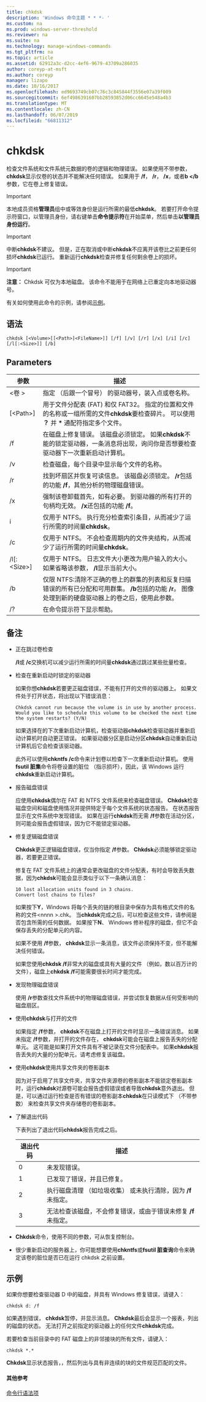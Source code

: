 ```yaml
---
title: chkdsk
description: 'Windows 命令主题 * * *- '
ms.custom: na
ms.prod: windows-server-threshold
ms.reviewer: na
ms.suite: na
ms.technology: manage-windows-commands
ms.tgt_pltfrm: na
ms.topic: article
ms.assetid: 62912a3c-d2cc-4ef6-9679-43709a286035
author: coreyp-at-msft
ms.author: coreyp
manager: lizapo
ms.date: 10/16/2017
ms.openlocfilehash: ed9693749cb07c76c3c845844f3556e07a39f009
ms.sourcegitcommit: 6ef4986391607bb28593852d06cc6645e548a4b3
ms.translationtype: MT
ms.contentlocale: zh-CN
ms.lasthandoff: 06/07/2019
ms.locfileid: "66811312"
---
```

# <a name="chkdsk"></a>chkdsk

检查文件系统和文件系统元数据的卷的逻辑和物理错误。 如果使用不带参数， **chkdsk**显示仅卷的状态并不能解决任何错误。 如果用于 **/f**， **/r**， **/x**，或者**b </b**参数，它在卷上修复错误。

> [!IMPORTANT]
> 本地成员资格**管理员**组中或等效身份是运行所需的最低**chkdsk**。 若要打开命令提示符窗口，以管理员身份，请右键单击**命令提示符**在开始菜单，然后单击**以管理员身份运行**。

> [!IMPORTANT]
> 中断**chkdsk**不建议。 但是，正在取消或中断**chkdsk**不应离开该卷比之前更任何损坏**chkdsk**已运行。 重新运行**chkdsk**检查并修复任何剩余卷上的损坏。

> [!IMPORTANT]
> **注意：** Chkdsk 可仅为本地磁盘。 该命令不能用于在网络上已重定向本地驱动器号。

有关如何使用此命令的示例，请参阅[示例](#examples)。

## <a name="syntax"></a>语法

```
chkdsk [<Volume>[[<Path>]<FileName>]] [/f] [/v] [/r] [/x] [/i] [/c] [/l[:<Size>]] [/b]  
```

## <a name="parameters"></a>Parameters

|      参数      |                                                                                                                      描述                                                                                                                       |
|---------------------|--------------------------------------------------------------------------------------------------------------------------------------------------------------------------------------------------------------------------------------------------------|
|      \<卷 >      |                                                                                     指定 （后跟一个冒号） 的驱动器号，装入点或卷名称。                                                                                     |
| [\<Path>]<FileName> | 用于文件分配表 (FAT) 和仅 FAT32。 指定的位置和文件的名称或一组所需的文件**chkdsk**要检查碎片。 可以使用 **？** 并 **&#42;** 通配符指定多个文件。 |
|         /f          |                             在磁盘上修复错误。 该磁盘必须锁定。 如果**chkdsk**不能的锁定驱动器，一条消息将出现，询问你是否想要检查驱动器下一次重新启动计算机。                             |
|         /v          |                                                                                       检查磁盘，每个目录中显示每个文件的名称。                                                                                        |
|         /r          |                                   找到坏扇区并恢复可读信息。 该磁盘必须锁定。 **/r**包括的功能 **/f**，其他分析的物理磁盘错误。                                   |
|         /x          |                                                  强制该卷卸载首先，如有必要。 到驱动器的所有打开的句柄均无效。 **/x**还包括的功能 **/f**。                                                   |
|         i          |                                                           仅用于 NTFS。 执行充分检查索引条目，从而减少了运行所需的时间量**chkdsk**。                                                            |
|         /c          |                                                          仅用于 NTFS。 不会检查周期内的文件夹结构，从而减少了运行所需的时间量**chkdsk**。                                                           |
|    /l[:\<Size>]     |                                                         仅用于 NTFS。 日志文件大小更改为用户输入的大小。 如果省略该参数， **/l**显示当前大小。                                                          |
|         /b          |           仅限 NTFS:清除不正确的卷上的群集的列表和反复扫描错误的所有已分配和可用群集。 **/b**包括的功能 **/r**。 图像处理到新的硬盘驱动器上的卷之后，使用此参数。            |
|         /?          |                                                                                                          在命令提示符下显示帮助。                                                                                                          |

## <a name="remarks"></a>备注

- 正在跳过卷检查

  **/I**或 **/c**交换机可以减少运行所需的时间量**chkdsk**通过跳过某些批量检查。
- 检查在重新启动时锁定的驱动器

  如果你想**chkdsk**若要更正磁盘错误，不能有打开的文件的驱动器上。 如果文件处于打开状态，将出现以下错误消息：

  ```
  Chkdsk cannot run because the volume is in use by another process. Would you like to schedule this volume to be checked the next time the system restarts? (Y/N)  
  ``` 

  如果选择在的下次重新启动计算机，检查驱动器**chkdsk**检查驱动器并重新启动计算机时自动更正错误。 如果驱动器分区是启动分区**chkdsk**自动重新启动计算机后它会检查该驱动器。

  此外可以使用**chkntfs /c**命令来计划卷以检查下一次重新启动计算机。 使用**fsutil 脏集**命令将卷设置的脏位 （指示损坏），因此，该 Windows 运行**chkdsk**重新启动计算机。
- 报告磁盘错误

  应使用**chkdsk**偶尔在 FAT 和 NTFS 文件系统来检查磁盘错误。 **Chkdsk**检查磁盘空间和磁盘使用情况并提供特定于每个文件系统的状态报告。 在状态报告显示在文件系统中发现错误。 如果在运行**chkdsk**而无需 **/f**参数在活动分区，则可能会报告虚假错误，因为它不能锁定驱动器。
- 修复逻辑磁盘错误

  **Chkdsk**更正逻辑磁盘错误，仅当你指定 **/f**参数。 **Chkdsk**必须能够锁定驱动器，若要更正错误。

  修复在 FAT 文件系统上的通常会更改磁盘的文件分配表，有时会导致丢失数据，因为**chkdsk**可能会显示类似于以下一条确认消息：

  ```
  10 lost allocation units found in 3 chains.  
  Convert lost chains to files?  
  ``` 

  如果按下**Y**，Windows 将每个丢失的链的根目录中保存为具有格式文件的名称的文件\<nnnn >.chk。 当**chkdsk**完成之后，可以检查这些文件，请参阅是否包含所需的任何数据。 如果按下**N**、 Windows 修补程序的磁盘，但它不会保存丢失的分配单元的内容。

  如果不使用 **/f**参数， **chkdsk**显示一条消息，该文件必须保持不变，但不能解决任何错误。

  如果您使用**chkdsk /f**非常大的磁盘或具有大量的文件 （例如，数以百万计的文件），磁盘上**chkdsk /f**可能需要很长时间才能完成。

- 发现物理磁盘错误

  使用 **/r**参数查找文件系统中的物理磁盘错误，并尝试恢复数据从任何受影响的磁盘扇区。

- 使用**chkdsk**与打开的文件

  如果指定 **/f**参数， **chkdsk**不在磁盘上打开的文件时显示一条错误消息。 如果未指定 **/f**参数，并打开的文件存在， **chkdsk**可能会在磁盘上报告丢失的分配单元。 这可能是如果打开文件具有不被记录在文件分配表中。 如果**chkdsk**报告丢失的大量的分配单元，请考虑修复该磁盘。

- 使用**chkdsk**使用共享文件夹的卷影副本

  因为对于启用了共享文件夹，共享文件夹源卷的卷影副本不能锁定卷影副本时，运行**chkdsk**对源卷可能会报告虚假错误或者导致**chkdsk**意外退出。 但是，可以通过运行检查是否有错误的卷影副本**chkdsk**在只读模式下 （不带参数） 来检查共享文件夹存储卷的卷影副本。

- 了解退出代码

  下表列出了退出代码**chkdsk**报告完成之后。  

  | 退出代码 |                                                   描述                                                    |
  |-----------|------------------------------------------------------------------------------------------------------------------|
  |     0     |                                              未发现错误。                                               |
  |     1     |                                           已发现了错误，并且已修复。                                           |
  |     2     | 执行磁盘清理 （如垃圾收集） 或未执行清除，因为 **/f**未指定。 |
  |     3     | 无法检查该磁盘，不会修复错误，或由于错误未修复 **/f**未指定。  |


- **Chkdsk**命令，使用不同的参数，可从恢复控制台。
- 很少重新启动的服务器上，你可能想要使用**chkntfs**或**fsutil 脏查询**命令来确定该卷的脏位是否已在运行 chkdsk 之前设置。

## <a name="examples"></a>示例

如果你想要检查驱动器 D 中的磁盘，并具有 Windows 修复错误，请键入：

```
chkdsk d: /f  
```

如果遇到错误， **chkdsk**暂停，并显示消息。 **Chkdsk**最后会显示一个报表，列出的磁盘的状态。 无法打开之前指定的驱动器上的任何文件**chkdsk**完成。

若要检查当前目录中的 FAT 磁盘上的非邻接块的所有文件，请键入：

```
chkdsk *.*  
```

**Chkdsk**显示状态报告，，然后列出与具有非连续的块的文件规范匹配的文件。
#### <a name="additional-references"></a>其他参考

[命令行语法项](command-line-syntax-key.md)
